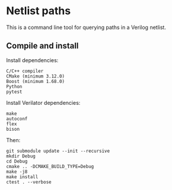 # Netlist paths

This is a command line tool for querying paths in a Verilog netlist.

## Compile and install

Install dependencies:
```
C/C++ compiler
CMake (minimum 3.12.0)
Boost (minimum 1.68.0)
Python
pytest
```
Install Verilator dependencies:
```
make
autoconf
flex
bison
```
Then:
```
git submodule update --init --recursive
mkdir Debug
cd Debug
cmake .. -DCMAKE_BUILD_TYPE=Debug
make -j8
make install
ctest . --verbose
```
